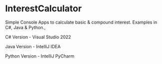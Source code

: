 # InterestCalculator
Simple Console Apps to calculate basic &amp; compound interest. 
Examples in C#, Java &amp; Python.,

C# Version - Visual Studio 2022

Java Version - IntelliJ IDEA

Python Version - IntelliJ PyCharm

